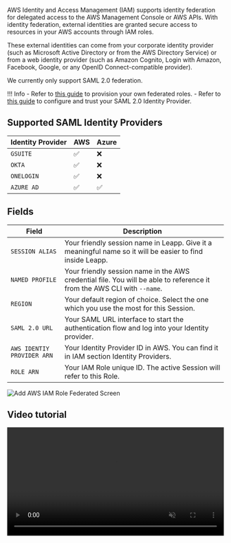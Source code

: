 AWS Identity and Access Management (IAM) supports identity federation for delegated access to the AWS Management Console or AWS APIs. With identity federation, external identities are granted secure access to resources in your AWS accounts through IAM roles.

These external identities can come from your corporate identity provider (such as Microsoft Active Directory or from the AWS Directory Service) or from a web identity provider (such as Amazon Cognito, Login with Amazon, Facebook, Google, or any OpenID Connect-compatible provider).

We currently only support SAML 2.0 federation.

!!! Info
    - Refer to [this guide](https://docs.aws.amazon.com/IAM/latest/UserGuide/id_roles_create_for-idp_saml.html) to provision your own federated roles.
    - Refer to [this guide](https://docs.aws.amazon.com/IAM/latest/UserGuide/id_roles_providers_create_saml.html) to configure and trust your SAML 2.0 Identity Provider.

## Supported SAML Identity Providers

| Identity Provider          | AWS                                  | Azure                               |
| -------------------------- | ------------------------------------ | ------------------------------------|
| `GSUITE`                   | :white_check_mark:                   | :x:                                 |
| `OKTA`                     | :white_check_mark:                   | :x:                                 |
| `ONELOGIN`                 | :white_check_mark:                   | :x:                                 |
| `AZURE AD`                 | :white_check_mark:                   | :white_check_mark:                  |

## Fields

| Field                      | Description                                                                                                              |
|----------------------------|--------------------------------------------------------------------------------------------------------------------------|
| `SESSION ALIAS`            | Your friendly session name in Leapp. Give it a meaningful name so it will be easier to find inside Leapp.       |
| `NAMED PROFILE`            | Your friendly session name in the AWS credential file. You will be able to reference it from the AWS CLI with `--name`. |
| `REGION`                   | Your default region of choice. Select the one which you use the most for this Session.                                   |
| `SAML 2.0 URL`             | Your SAML URL interface to start the authentication flow and log into your Identity provider.                               |
| `AWS IDENTIY PROVIDER ARN` | Your Identity Provider ID in AWS. You can find it in IAM section Identity Providers.                                     |
| `ROLE ARN`                 | Your IAM Role unique ID. The active Session will refer to this Role.                                     |

![](../../images/screens/newuxui/aws-iam-role-federated.png?style=center-img "Add AWS IAM Role Federated Screen")
## Video tutorial

<video width="100%" muted autoplay loop> <source src="../../videos/newuxui/aws-iam-federated.mp4" type="video/mp4"> </video>
